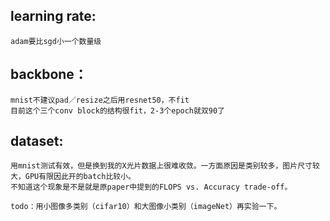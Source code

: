 ## learning rate:
    adam要比sgd小一个数量级

## backbone：
    mnist不建议pad／resize之后用resnet50，不fit
    目前这个三个conv block的结构很fit，2-3个epoch就双90了

## dataset:
    用mnist测试有效，但是换到我的X光片数据上很难收敛。一方面原因是类别较多，图片尺寸较大，GPU有限因此开的batch比较小。
    不知道这个现象是不是就是原paper中提到的FLOPS vs. Accuracy trade-off。

    todo：用小图像多类别（cifar10）和大图像小类别（imageNet）再实验一下。